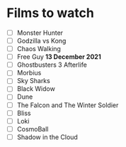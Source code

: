 # Films to watch

- [ ] Monster Hunter
- [ ] Godzilla vs Kong
- [ ] Chaos Walking
- [ ] Free Guy **13 December 2021**
- [ ] Ghostbusters 3 Afterlife
- [ ] Morbius
- [ ] Sky Sharks
- [ ] Black Widow
- [ ] Dune
- [ ] The Falcon and The Winter Soldier
- [ ] Bliss
- [ ] Loki
- [ ] CosmoBall
- [ ] Shadow in the Cloud
